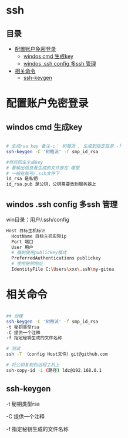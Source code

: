 # ssh

## 目录

- [配置账户免密登录](#配置账户免密登录)
  - [windos cmd  生成key](#windos-cmd--生成key)
  - [windos  .ssh config 多ssh 管理](#windos--ssh-config-多ssh-管理)
- [相关命令 ](#相关命令-)
  - [ssh-keygen  ](#ssh-keygen--)

# 配置账户免密登录

## windos cmd  生成key

```bash 

# 生成rsa key 备注-c： 树莓派 , 生成到指定目录 -f
ssh-keygen -C '树莓派' -f smp_id_rsa

#然后回车生成key
# 看输出信息看生成的文件放在 哪里 
# 一般在账号/.ssh文件下 
id_rsa 是私钥
id_rsa.pub 是公钥，公钥需要放到服务器上


```


## windos  .ssh config 多ssh 管理

win目录：用户/.ssh/config

```bash 
Host 目标主机标识
  HostName 目标主机实际ip
  Port 端口
  User 用户
  # 强制使用publickey模式
  PreferredAuthentications publickey   
  # 使用秘钥地址
  IdentityFile C:\Users\xxx\.ssh\my-gitea

```


# 相关命令&#x20;

```bash 

## 创建
ssh-keygen -C '树莓派' -f smp_id_rsa 
-t 秘钥类型rsa
-C 提供一个注释
-f 指定秘钥生成的文件名称

# 测试
ssh -T （config Host文件）git@github.com

# 将公钥复制到远程主机上
ssh-copy-id -i (路径) ldz@192.168.0.1


```


## ssh-keygen &#x20;

-t 秘钥类型rsa

-C 提供一个注释

-f 指定秘钥生成的文件名称
